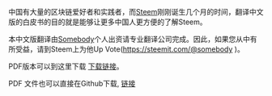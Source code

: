 
中国有大量的区块链爱好者和实践者，而[Steem](https://steemit.com)刚刚诞生几个月的时间，翻译中文版的白皮书的目的就是能够让更多中国人更方便的了解Steem。

本中文版翻译由[Somebody](https://steemit.com/@somebody)个人出资请专业翻译公司完成。因此，如果您从中有所受益，请到Steem上为他Up Vote(https://steemit.com/@somebody )。

PDF版本可以到这里下载  [下载链接](https://steemchina.com/topic/14/steem%E7%99%BD%E7%9A%AE%E4%B9%A6%E4%B8%AD%E6%96%87%E7%89%88pdf%E4%B8%8B%E8%BD%BD)。


PDF 文件也可以直接在Github下载, [链接](https://raw.githubusercontent.com/asalei/steem-cn/master/steemwhitepaper-cn-v2.pdf)

